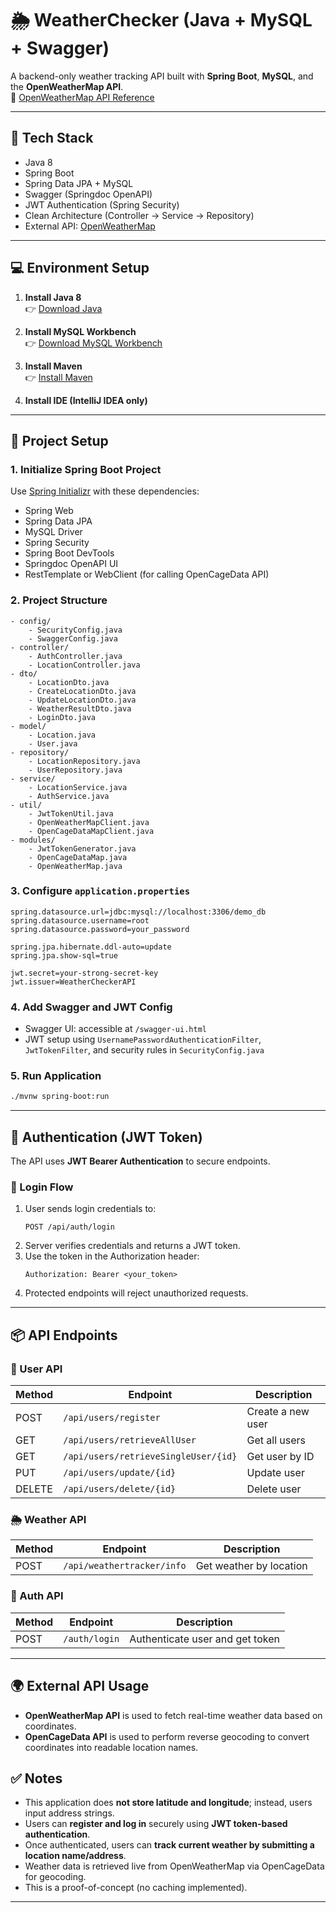# 🌦️ WeatherChecker (Java + MySQL + Swagger)

A backend-only weather tracking API built with **Spring Boot**, **MySQL**, and the **OpenWeatherMap API**.  
🔗 [OpenWeatherMap API Reference](https://openweathermap.org/api/one-call-3)

---

## 🔧 Tech Stack

- Java 8
- Spring Boot
- Spring Data JPA + MySQL
- Swagger (Springdoc OpenAPI)
- JWT Authentication (Spring Security)
- Clean Architecture (Controller → Service → Repository)
- External API: [OpenWeatherMap](https://openweathermap.org/)

---

## 💻 Environment Setup

1. **Install Java 8**  
   👉 [Download Java](https://www.oracle.com/java/technologies/javase/jdk8-archive-downloads.html)

2. **Install MySQL Workbench**  
   👉 [Download MySQL Workbench](https://dev.mysql.com/downloads/workbench/)

3. **Install Maven**  
   👉 [Install Maven](https://maven.apache.org/install.html)

4. **Install IDE (IntelliJ IDEA only)**

---

## 🚀 Project Setup

### 1. Initialize Spring Boot Project

Use [Spring Initializr](https://start.spring.io/) with these dependencies:
- Spring Web
- Spring Data JPA
- MySQL Driver
- Spring Security
- Spring Boot DevTools
- Springdoc OpenAPI UI
- RestTemplate or WebClient (for calling OpenCageData API)

### 2. Project Structure

```
- config/
    - SecurityConfig.java
    - SwaggerConfig.java
- controller/
    - AuthController.java
    - LocationController.java
- dto/
    - LocationDto.java
    - CreateLocationDto.java
    - UpdateLocationDto.java
    - WeatherResultDto.java
    - LoginDto.java
- model/
    - Location.java
    - User.java
- repository/
    - LocationRepository.java
    - UserRepository.java
- service/
    - LocationService.java
    - AuthService.java
- util/
    - JwtTokenUtil.java
    - OpenWeatherMapClient.java
    - OpenCageDataMapClient.java
- modules/
    - JwtTokenGenerator.java
    - OpenCageDataMap.java
    - OpenWeatherMap.java
```

### 3. Configure `application.properties`
```properties
spring.datasource.url=jdbc:mysql://localhost:3306/demo_db
spring.datasource.username=root
spring.datasource.password=your_password

spring.jpa.hibernate.ddl-auto=update
spring.jpa.show-sql=true

jwt.secret=your-strong-secret-key
jwt.issuer=WeatherCheckerAPI
```

### 4. Add Swagger and JWT Config
- Swagger UI: accessible at `/swagger-ui.html`
- JWT setup using `UsernamePasswordAuthenticationFilter`, `JwtTokenFilter`, and security rules in `SecurityConfig.java`

### 5. Run Application
```bash
./mvnw spring-boot:run
```

---

## 🔐 Authentication (JWT Token)

The API uses **JWT Bearer Authentication** to secure endpoints.

### 🔑 Login Flow

1. User sends login credentials to:
   ```
   POST /api/auth/login
   ```
2. Server verifies credentials and returns a JWT token.
3. Use the token in the Authorization header:
   ```
   Authorization: Bearer <your_token>
   ```
4. Protected endpoints will reject unauthorized requests.

---

## 📦 API Endpoints

### 👤 User API
| Method | Endpoint                           | Description             |
|--------|------------------------------------|-------------------------|
| POST   | `/api/users/register`              | Create a new user       |
| GET    | `/api/users/retrieveAllUser`       | Get all users           |
| GET    | `/api/users/retrieveSingleUser/{id}`| Get user by ID          |
| PUT    | `/api/users/update/{id}`           | Update user             |
| DELETE | `/api/users/delete/{id}`           | Delete user             | Delete user             |

### 🌦️ Weather API
| Method | Endpoint                        | Description             |
|--------|----------------------------------|-------------------------|
| POST   | `/api/weathertracker/info`       | Get weather by location |

### 🔐 Auth API
| Method | Endpoint              | Description                    |
|--------|-----------------------|--------------------------------|
| POST   | `/auth/login`         | Authenticate user and get token|
---

## 🌍 External API Usage

- **OpenWeatherMap API** is used to fetch real-time weather data based on coordinates.
- **OpenCageData API** is used to perform reverse geocoding to convert coordinates into readable location names.

## ✅ Notes

- This application does **not store latitude and longitude**; instead, users input address strings.
- Users can **register and log in** securely using **JWT token-based authentication**.
- Once authenticated, users can **track current weather by submitting a location name/address**.
- Weather data is retrieved live from OpenWeatherMap via OpenCageData for geocoding.
- This is a proof-of-concept (no caching implemented).

---

